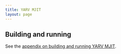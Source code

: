 ```yaml
---
title: YARV MJIT
layout: page
---
```


## Building and running

See the [appendix on building and running YARV MJIT](building).
